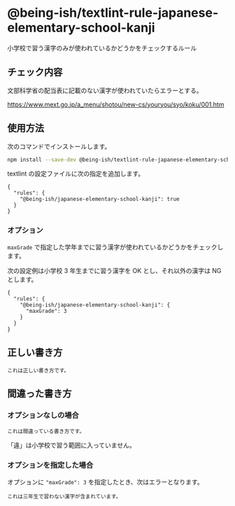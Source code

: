 # @being-ish/textlint-rule-japanese-elementary-school-kanji

小学校で習う漢字のみが使われているかどうかをチェックするルール

## チェック内容

文部科学省の配当表に記載のない漢字が使われていたらエラーとする。

https://www.mext.go.jp/a_menu/shotou/new-cs/youryou/syo/koku/001.htm

## 使用方法

次のコマンドでインストールします。

```sh
npm install --save-dev @being-ish/textlint-rule-japanese-elementary-school-kanji
```

textlint の設定ファイルに次の指定を追加します。

```json:.textlintrc
{
  "rules": {
    "@being-ish/japanese-elementary-school-kanji": true
  }
}
```

### オプション

`maxGrade` で指定した学年までに習う漢字が使われているかどうかをチェックします。

次の設定例は小学校 3 年生までに習う漢字を OK とし、それ以外の漢字は NG とします。

```json:.textlintrc
{
  "rules": {
    "@being-ish/japanese-elementary-school-kanji": {
      "maxGrade": 3
    }
  }
}
```

## 正しい書き方

```
これは正しい書き方です。
```

## 間違った書き方

### オプションなしの場合

```
これは間違っている書き方です。
```

「違」は小学校で習う範囲に入っていません。

### オプションを指定した場合

オプションに `"maxGrade": 3` を指定したとき、次はエラーとなります。

```
これは三年生で習わない漢字が含まれています。
```
